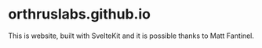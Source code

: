 # orthruslabs.github.io

This is website, built with SvelteKit and it is possible thanks to Matt Fantinel.
